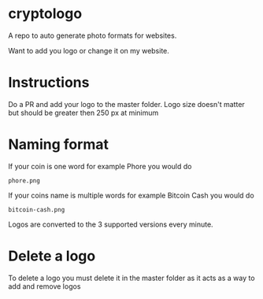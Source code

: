 # cryptologo
A repo to auto generate photo formats for websites.

Want to add you logo or change it on my website.


# Instructions

Do a PR and add your logo to the master folder. Logo size doesn't matter but should be greater then 250 px at minimum


# Naming format

If your coin is one word for example Phore you would do 
```
phore.png
```
If your coins name is multiple words for example Bitcoin Cash you would do 

```
bitcoin-cash.png
```


Logos are converted to the 3 supported versions every minute.


# Delete a logo

To delete a logo you must delete it in the master folder as it acts as a way to add and remove logos
